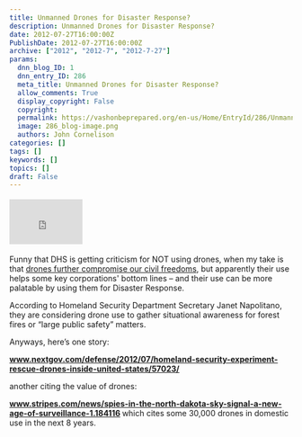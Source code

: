 ```yaml
---
title: Unmanned Drones for Disaster Response?
description: Unmanned Drones for Disaster Response?
date: 2012-07-27T16:00:00Z
PublishDate: 2012-07-27T16:00:00Z
archive: ["2012", "2012-7", "2012-7-27"]
params:
  dnn_blog_ID: 1
  dnn_entry_ID: 286
  meta_title: Unmanned Drones for Disaster Response?
  allow_comments: True
  display_copyright: False
  copyright:
  permalink: https://vashonbeprepared.org/en-us/Home/EntryId/286/Unmanned-Drones-for-Disaster-Response
  image: 286_blog-image.png
  authors: John Cornelison
categories: []
tags: []
keywords: []
topics: []
draft: False
---
```


<div class="wlWriterHeaderFooter" style="padding-bottom: 4px; margin: 0px; padding-left: 0px; padding-right: 0px; float: none; padding-top: 4px;"><iframe src="http://www.facebook.com/widgets/like.php?href=http://vashonbeprepared.org/News/Blogs/VashonPreparedness/tabid/164/EntryId/286/Unmanned-Drones-for-Disaster-Response.aspx" frameborder="0" scrolling="no" style="width: 130px; height: 80px;border: medium none;"></iframe></div>
<p>Funny that DHS is getting criticism for NOT using drones, when my take is that <a href="http://www.aclu.org/technology-and-liberty/report-protecting-privacy-aerial-surveillance-recommendations-government-use">drones further compromise our civil freedoms</a>, but apparently their use helps some key corporations' bottom lines &ndash; and their use can be more palatable by using them for Disaster Response. </p>
<p>According to Homeland Security Department Secretary Janet Napolitano, they are considering drone use to gather situational awareness for forest fires or &ldquo;large public safety&rdquo; matters.</p>
<p>Anyways, here&rsquo;s one story:</p>
<p><a href="http://www.nextgov.com/defense/2012/07/homeland-security-experiment-rescue-drones-inside-united-states/57023/"><b>www.nextgov.com/defense/2012/07/homeland-security-experiment-rescue-drones-inside-united-states/57023/</b></a></p>
<p>another citing the value of drones:</p>
<p><a href="http://www.stripes.com/news/spies-in-the-north-dakota-sky-signal-a-new-age-of-surveillance-1.184116"><strong>www.stripes.com/news/spies-in-the-north-dakota-sky-signal-a-new-age-of-surveillance-1.184116</strong></a><strong> </strong>which cites some 30,000 drones in domestic use in the next 8 years.</p>
